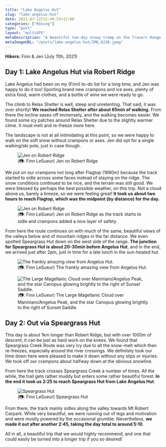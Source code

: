 ```yaml
---
title: "Lake Angelus Hut"
slug: "lake-angelus-hut"
date: 2021-07-11T12:49:53+12:00
categories: ["Hiking"]
type: "post"
layout: "multiGPS"
metaDescription: "A beautiful two-day snowy tramp on the Travers Range that visits Lake Angelus and Speargrass huts."
metaImageURL: "/posts/lake-angelus-hut/IMG_6236.jpeg"
---
```


__Hikers:__ Finn & Jen (July 11th, 2021)

## Day 1: Lake Angelus Hut via Robert Ridge

<div id="Lake_Angelus_Day_1"></div>

Lake Angelus had been on my (Finn) to-do list for a long time, and Jen was happy to do it too! Sporting brand new crampons and ice axes, plenty of extra food, warm clothes, and a bottle of wine we were ready to go.

The climb to Relax Shelter is well, steep and unrelenting. That said, it was over shortly! __We reached Relax Shelter after about 65min of walking.__ From there the incline eases off immensely, and the walking becomes easier. We found some icy patches around Relax Shelter due to the slightly warmer clime. It must melt and re-freeze more here.

<!--more-->

The landscape is not at all intimidating at this point, so we were happy to walk on the soft snow without crampons or axes. Jen did opt for a single walking/ski pole, just in case though.

<figure>
  <img src="/posts/lake-angelus-hut/IMG_6196.jpeg" alt="Jen on Robert Ridge"/>
  <figcaption>(📷: Finn LeSueur) Jen on Robert Ridge</figcaption>
</figure>

We put on our crampons not long after Flagtop (1690m) because the track started to sidle across some faces instead of staying on the ridge. The snow conditions continued to be nice, and the terrain was still good. We were blessed by perhaps the best possible weather, on this trip. Not a cloud above us, barely a breeze, so we were feeling great! __It took us about two hours to reach Flagtop, which was the midpoint (by distance) for the day.__

<figure>
  <img src="/posts/lake-angelus-hut/IMG_6203.jpeg" alt="Jen on Robert Ridge"/>
  <figcaption>(📷: Finn LeSueur) Jen on Robert Ridge as the track starts to sidle and crampons added a nice layer of safety.</figcaption>
</figure>

From here the route continues on with much of the same, beautiful views of the valleys below and of mountain ridges in the far distance. We even spotted Speargrass Hut down on the west side of the range. __The junction for Speargrass Hut is about 20-30min before Angelus Hut__, and in the end, we arrived just after 2pm, just in time for a late lunch in the sun-heated hut.

<figure>
  <img src="/posts/lake-angelus-hut/IMG_2561.jpeg" alt="The frankly amazing view from Angelus Hut."/>
  <figcaption>(📷: Finn LeSueur) The frankly amazing view from Angelus Hut.</figcaption>
</figure>

<figure>
  <img src="/posts/lake-angelus-hut/IMG_6236.jpeg" alt="The Large Magellanic Cloud over Maniniaro/Angelus Peak, and the star Canopus glowing brightly to the right of Sunset Saddle."/>
  <figcaption>(📷: Finn LeSueur) The Large Magellanic Cloud over Maniniaro/Angelus Peak, and the star Canopus glowing brightly to the right of Sunset Saddle.</figcaption>
</figure>

## Day 2: Out via Speargrass Hut

<div id="Lake_Angelus_Day_2"></div>

This day is about 1km longer than Robert Ridge, but with over 1000m of descent, it can be just as hard work on the knees. We found that Speargrass Creek Route was very icy due to all the snow-melt which then re-freezes, especially around the river crossings. We definitely took our time down here were pleased to make it down without any slips or injuries. We took off our crampons about halfway down at the obvious snowline.

From here the track crosses Speargrass Creek a number of times. All the while, the trail gets rather muddy but enters some rather beautiful forest. __In the end it took us 2:25 to reach Speargrass Hut from Lake Angelus Hut__. 

<figure>
  <img src="/posts/lake-angelus-hut/IMG_2599.jpeg" alt="Speargrass Hut"/>
  <figcaption>(📷: Finn LeSueur) Speargrass Hut</figcaption>
</figure>

From there, the track mainly sidles along the valley towards Mt Robert Carpark. While very beautiful, we were running out of legs and motivation and were mostly powered by the occasional grumble. Nevertheless, __we made it out after another 2:45, taking the day total to around 5:10__.

All in all, a beautiful trip that we would highly recommend, and one that could easily be turned into a longer trip if you so desired!
